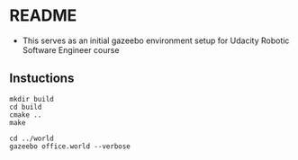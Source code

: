 # README


* This serves as an initial gazeebo environment setup for Udacity Robotic Software Engineer course


## Instuctions

```
mkdir build
cd build 
cmake ..
make

cd ../world
gazeebo office.world --verbose


```
